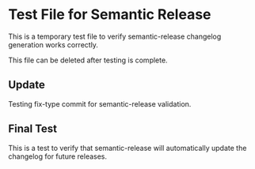 # Test File for Semantic Release

This is a temporary test file to verify semantic-release changelog generation works
correctly.

This file can be deleted after testing is complete.

## Update

Testing fix-type commit for semantic-release validation.

## Final Test

This is a test to verify that semantic-release will automatically update the changelog
for future releases.
